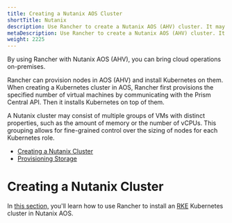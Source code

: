 ```yaml
---
title: Creating a Nutanix AOS Cluster
shortTitle: Nutanix
description: Use Rancher to create a Nutanix AOS (AHV) cluster. It may consist of groups of VMs with distinct properties which allow for fine-grained control over the sizing of nodes. 
metaDescription: Use Rancher to create a Nutanix AOS (AHV) cluster. It may consist of groups of VMs with distinct properties which allow for fine-grained control over the sizing of nodes. 
weight: 2225
---
```


By using Rancher with Nutanix AOS (AHV), you can bring cloud operations on-premises.

Rancher can provision nodes in AOS (AHV) and install Kubernetes on them. When creating a Kubernetes cluster in AOS, Rancher first provisions the specified number of virtual machines by communicating with the Prism Central API. Then it installs Kubernetes on top of them.

A Nutanix cluster may consist of multiple groups of VMs with distinct properties, such as the amount of memory or the number of vCPUs. This grouping allows for fine-grained control over the sizing of nodes for each Kubernetes role.

- [Creating a Nutanix Cluster](#creating-a-nutanix-cluster)
- [Provisioning Storage](#provisioning-storage)

# Creating a Nutanix Cluster

In [this section,](./provisioning-nutanix-clusters) you'll learn how to use Rancher to install an [RKE]({{<baseurl>}}/rke/latest/en/) Kubernetes cluster in Nutanix AOS.
